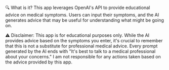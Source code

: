 
🔍 What is it?
This app leverages OpenAI's API to provide educational advice on medical symptoms. Users can input their symptoms, and the AI generates advice that may be useful for understanding what might be going on.

⚠️ Disclaimer: This app is for educational purposes only. While the AI provides advice based on the symptoms you enter, it's crucial to remember that this is not a substitute for professional medical advice. Every
prompt generated by the AI ends with "It's best to talk to a medical professional about your concerns." I am not responsible for any actions taken based on the advice provided by this app.
